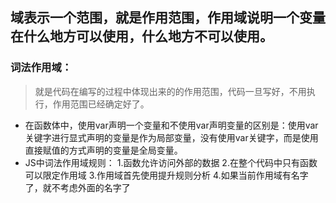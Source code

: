 ## 域表示一个范围，就是作用范围，作用域说明一个变量在什么地方可以使用，什么地方不可以使用。
### 词法作用域：
> 就是代码在编写的过程中体现出来的的作用范围，代码一旦写好，不用执行，作用范围已经确定好了。
* 在函数体中，使用var声明一个变量和不使用var声明变量的区别是：使用var关键字进行显式声明的变量是作为局部变量，没有使用var关键字，而是使用直接赋值的方式声明的变量是全局变量。
* JS中词法作用域规则：
1.函数允许访问外部的数据
2.在整个代码中只有函数可以限定作用域
3.作用域首先使用提升规则分析
4.如果当前作用域有名字了，就不考虑外面的名字了